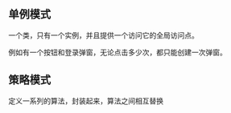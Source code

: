 ## 单例模式
一个类，只有一个实例，并且提供一个访问它的全局访问点。

例如有一个按钮和登录弹窗，无论点击多少次，都只能创建一次弹窗。

## 策略模式
定义一系列的算法，封装起来，算法之间相互替换

